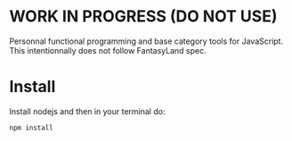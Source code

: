# WORK IN PROGRESS (DO NOT USE)

Personnal functional programming and base category tools for JavaScript. This intentionnally does not follow FantasyLand spec.

# Install

Install nodejs and then in your terminal do:

```
npm install
```
